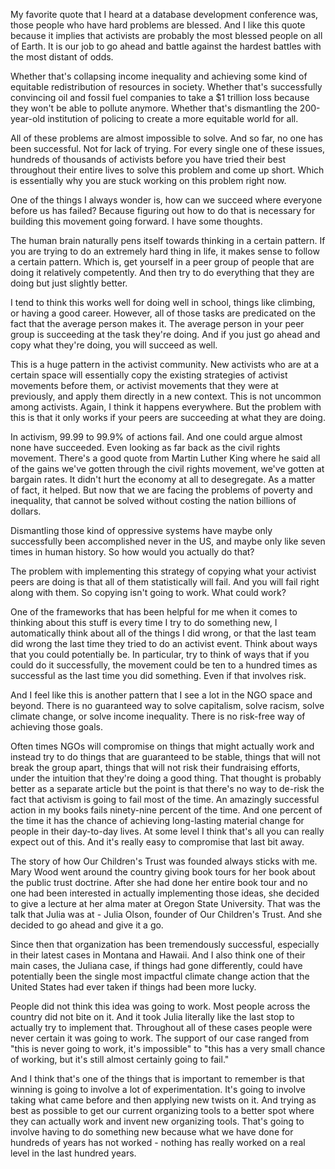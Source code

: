 My favorite quote that I heard at a database development conference was, those people who have hard problems are blessed. And I like this quote because it implies that activists are probably the most blessed people on all of Earth. It is our job to go ahead and battle against the hardest battles with the most distant of odds.

Whether that's collapsing income inequality and achieving some kind of equitable redistribution of resources in society. Whether that's successfully convincing oil and fossil fuel companies to take a $1 trillion loss because they won't be able to pollute anymore. Whether that's dismantling the 200-year-old institution of policing to create a more equitable world for all.

All of these problems are almost impossible to solve. And so far, no one has been successful. Not for lack of trying. For every single one of these issues, hundreds of thousands of activists before you have tried their best throughout their entire lives to solve this problem and come up short. Which is essentially why you are stuck working on this problem right now.

One of the things I always wonder is, how can we succeed where everyone before us has failed? Because figuring out how to do that is necessary for building this movement going forward. I have some thoughts.

The human brain naturally pens itself towards thinking in a certain pattern. If you are trying to do an extremely hard thing in life, it makes sense to follow a certain pattern. Which is, get yourself in a peer group of people that are doing it relatively competently. And then try to do everything that they are doing but just slightly better.

I tend to think this works well for doing well in school, things like climbing, or having a good career. However, all of those tasks are predicated on the fact that the average person makes it. The average person in your peer group is succeeding at the task they're doing. And if you just go ahead and copy what they're doing, you will succeed as well.

This is a huge pattern in the activist community. New activists who are at a certain space will essentially copy the existing strategies of activist movements before them, or activist movements that they were at previously, and apply them directly in a new context. This is not uncommon among activists. Again, I think it happens everywhere. But the problem with this is that it only works if your peers are succeeding at what they are doing.

In activism, 99.99 to 99.9% of actions fail. And one could argue almost none have succeeded. Even looking as far back as the civil rights movement. There's a good quote from Martin Luther King where he said all of the gains we've gotten through the civil rights movement, we've gotten at bargain rates. It didn't hurt the economy at all to desegregate. As a matter of fact, it helped. But now that we are facing the problems of poverty and inequality, that cannot be solved without costing the nation billions of dollars.

Dismantling those kind of oppressive systems have maybe only successfully been accomplished never in the US, and maybe only like seven times in human history. So how would you actually do that?

The problem with implementing this strategy of copying what your activist peers are doing is that all of them statistically will fail. And you will fail right along with them. So copying isn't going to work. What could work?

One of the frameworks that has been helpful for me when it comes to thinking about this stuff is every time I try to do something new, I automatically think about all of the things I did wrong, or that the last team did wrong the last time they tried to do an activist event. Think about ways that you could potentially be. In particular, try to think of ways that if you could do it successfully, the movement could be ten to a hundred times as successful as the last time you did something. Even if that involves risk.

And I feel like this is another pattern that I see a lot in the NGO space and beyond. There is no guaranteed way to solve capitalism, solve racism, solve climate change, or solve income inequality. There is no risk-free way of achieving those goals.

Often times NGOs will compromise on things that might actually work and instead try to do things that are guaranteed to be stable, things that will not break the group apart, things that will not risk their fundraising efforts, under the intuition that they're doing a good thing. That thought is probably better as a separate article but the point is that there's no way to de-risk the fact that activism is going to fail most of the time. An amazingly successful action in my books fails ninety-nine percent of the time. And one percent of the time it has the chance of achieving long-lasting material change for people in their day-to-day lives. At some level I think that's all you can really expect out of this. And it's really easy to compromise that last bit away.

The story of how Our Children's Trust was founded always sticks with me. Mary Wood went around the country giving book tours for her book about the public trust doctrine. After she had done her entire book tour and no one had been interested in actually implementing those ideas, she decided to give a lecture at her alma mater at Oregon State University. That was the talk that Julia was at - Julia Olson, founder of Our Children's Trust. And she decided to go ahead and give it a go.

Since then that organization has been tremendously successful, especially in their latest cases in Montana and Hawaii. And I also think one of their main cases, the Juliana case, if things had gone differently, could have potentially been the single most impactful climate change action that the United States had ever taken if things had been more lucky.

People did not think this idea was going to work. Most people across the country did not bite on it. And it took Julia literally like the last stop to actually try to implement that. Throughout all of these cases people were never certain it was going to work. The support of our case ranged from "this is never going to work, it's impossible" to "this has a very small chance of working, but it's still almost certainly going to fail."

And I think that's one of the things that is important to remember is that winning is going to involve a lot of experimentation. It's going to involve taking what came before and then applying new twists on it. And trying as best as possible to get our current organizing tools to a better spot where they can actually work and invent new organizing tools. That's going to involve having to do something new because what we have done for hundreds of years has not worked - nothing has really worked on a real level in the last hundred years.
